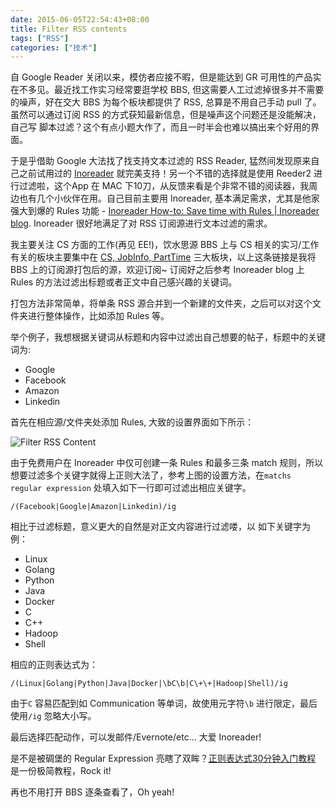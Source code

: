 ```yaml
---
date: 2015-06-05T22:54:43+08:00
title: Filter RSS contents
tags: ["RSS"]
categories: ["技术"]
---
```


自 Google Reader 关闭以来，模仿者应接不暇，但是能达到 GR 可用性的产品实在不多见。最近找工作实习经常要逛学校 BBS, 但这需要人工过滤掉很多并不需要的噪声，好在交大 BBS 为每个板块都提供了 RSS, 总算是不用自己手动 pull 了。
虽然可以通过订阅 RSS 的方式获知最新信息，但是噪声这个问题还是没能解决，自己写 脚本过滤？这个有点小题大作了，而且一时半会也难以搞出来个好用的界面。

于是乎借助 Google 大法找了找支持文本过滤的 RSS Reader, 猛然间发现原来自己之前试用过的 [Inoreader](http://www.inoreader.com/) 就完美支持！另一个不错的选择就是使用 Reeder2 进行过滤啦，这个App 在 MAC 下10刀，从反馈来看是个非常不错的阅读器，我周边也有几个小伙伴在用。自己目前主要用 Inoreader, 基本满足需求，尤其是他家强大到爆的 Rules 功能 - [Inoreader How-to: Save time with Rules | Inoreader blog](http://blog.inoreader.com/2015/03/inoreader-how-to-save-time-with-rules.html). Inoreader 很好地满足了对 RSS 订阅源进行文本过滤的需求。

我主要关注 CS 方面的工作(再见 EE!)，饮水思源 BBS 上与 CS 相关的实习/工作有关的板块主要集中在 [CS, JobInfo, PartTime](http://www.inoreader.com/bundle/0014cd63699b) 三大板块，以上这条链接是我将 BBS 上的订阅源打包后的源，欢迎订阅~ 订阅好之后参考 Inoreader blog 上 Rules 的方法过滤出标题或者正文中自己感兴趣的关键词。

打包方法非常简单，将单条 RSS 源合并到一个新建的文件夹，之后可以对这个文件夹进行整体操作，比如添加 Rules 等。

举个例子，我想根据关键词从标题和内容中过滤出自己想要的帖子，标题中的关键词为:

- Google 
- Facebook
- Amazon
- Linkedin

首先在相应源/文件夹处添加 Rules, 大致的设置界面如下所示：

![Filter RSS Content](http://7xojrx.com1.z0.glb.clouddn.com/images/misc/filter_rss_content.png-q75)

由于免费用户在 Inoreader 中仅可创建一条 Rules 和最多三条 match 规则，所以想要过滤多个关键字就得上正则大法了，参考上图的设置方法，在`matchs regular expression` 处填入如下一行即可过滤出相应关键字。

```
/(Facebook|Google|Amazon|Linkedin)/ig
```
相比于过滤标题，意义更大的自然是对正文内容进行过滤喽，以 如下关键字为例： 

- Linux
- Golang
- Python
- Java
- Docker
- C
- C++
- Hadoop
- Shell

相应的正则表达式为：

```
/(Linux|Golang|Python|Java|Docker|\bC\b|C\+\+|Hadoop|Shell)/ig
```
由于`C` 容易匹配到如 Communication 等单词，故使用元字符`\b` 进行限定，最后使用`/ig` 忽略大小写。

最后选择匹配动作，可以发邮件/Evernote/etc... 大爱 Inoreader!

是不是被碉堡的 Regular Expression 亮瞎了双眸？[正则表达式30分钟入门教程](http://deerchao.net/tutorials/regex/regex.htm) 是一份极简教程，Rock it!

再也不用打开 BBS 逐条查看了，Oh yeah!